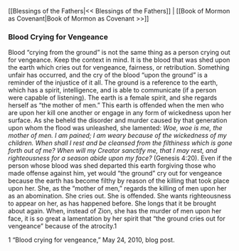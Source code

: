 [[Blessings of the Fathers|<< Blessings of the Fathers]]  |  [[Book of Mormon as Covenant|Book of Mormon as Covenant >>]]

### Blood Crying for Vengeance
Blood “crying from the ground” is not the same thing as a person crying out for vengeance. Keep the context in mind. It is the blood that was shed upon the earth which cries out for vengeance, fairness, or retribution. Something unfair has occurred, and the cry of the blood “upon the ground” is a reminder of the injustice of it all. The ground is a reference to the earth, which has a spirit, intelligence, and is able to communicate (if a person were capable of listening). The earth is a female spirit, and she regards herself as “the mother of men.” This earth is offended when the men who are upon her kill one another or engage in any form of wickedness upon her surface. As she beheld the disorder and murder caused by that generation upon whom the flood was unleashed, she lamented: *Woe, woe is me, the mother of men. I am pained; I am weary because of the wickedness of my children. When shall I rest and be cleansed from the filthiness which is gone forth out of me? When will my Creator sanctify me, that I may rest, and righteousness for a season abide upon my face?* (Genesis 4:20). Even if the person whose blood was shed departed this earth forgiving those who made offense against him, yet would “the ground” cry out for vengeance because the earth has become filthy by reason of the killing that took place upon her. She, as the “mother of men,” regards the killing of men upon her as an abomination. She cries out. She is offended. She wants righteousness to appear on her, as has happened before. She longs that it be brought about again. When, instead of Zion, she has the murder of men upon her face, it is so great a lamentation by her spirit that “the ground cries out for vengeance” because of the atrocity.1



1 “Blood crying for vengeance,” May 24, 2010, blog post.